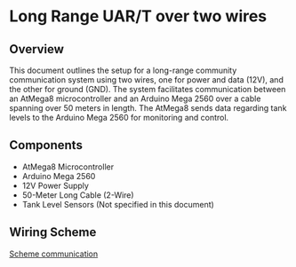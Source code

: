 # Long Range UAR/T over two wires

## Overview
This document outlines the setup for a long-range community communication system using two wires, one for power and data (12V), and the other for ground (GND). The system facilitates communication between an AtMega8 microcontroller and an Arduino Mega 2560 over a cable spanning over 50 meters in length. The AtMega8 sends data regarding tank levels to the Arduino Mega 2560 for monitoring and control.

## Components
- AtMega8 Microcontroller
- Arduino Mega 2560
- 12V Power Supply
- 50-Meter Long Cable (2-Wire)
- Tank Level Sensors (Not specified in this document)

## Wiring Scheme

[Scheme communication](https://github.com/fire1/WaterSystem/blob/main/docs/schematics/slave-to-master-long-range.png?raw=true)
